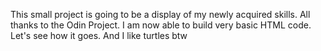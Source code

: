 This small project is going to be a display of my newly acquired skills. 
All thanks to the Odin Project. I am now able to build very basic HTML code. 
Let's see how it goes. 
And I like turtles btw 